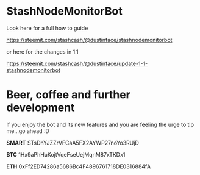 # StashNodeMonitorBot

Look here for a full how to guide

https://steemit.com/stashcash/@dustinface/stashnodemonitorbot

or here for the changes in 1.1

https://steemit.com/stashcash/@dustinface/update-1-1-stashnodemonitorbot


# Beer, coffee and further development
If you enjoy the bot and its new features and you are feeling the urge to tip me...go ahead :D

**SMART** STsDhYJZZrVFCaA5FX2AYWP27noYo3RUjD

**BTC** 1Hx9aPhHuKojtVqeFseUejMqnM87xTKDx1

**ETH** 0xFf2ED74286a5686Bc4F4896761718DE0316884fA
